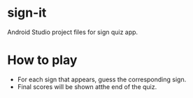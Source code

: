 # sign-it
Android Studio project files for sign quiz app. 

# How to play
* For each sign that appears, guess the corresponding sign.
* Final scores will be shown atthe end of the quiz.
